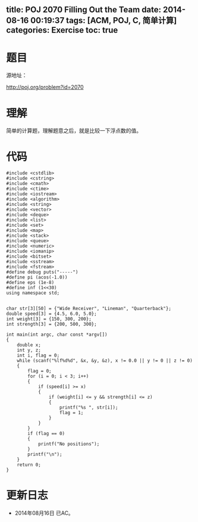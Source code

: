 title: POJ 2070 Filling Out the Team
date: 2014-08-16 00:19:37
tags: [ACM, POJ, C, 简单计算]
categories: Exercise
toc: true
---
# 题目
源地址：

http://poj.org/problem?id=2070

# 理解
简单的计算题，理解题意之后，就是比较一下浮点数的值。

<!-- more -->

# 代码
```#include <cstdio>
#include <cstdlib>
#include <cstring>
#include <cmath>
#include <ctime>
#include <iostream>
#include <algorithm>
#include <string>
#include <vector>
#include <deque>
#include <list>
#include <set>
#include <map>
#include <stack>
#include <queue>
#include <numeric>
#include <iomanip>
#include <bitset>
#include <sstream>
#include <fstream>
#define debug puts("-----")
#define pi (acos(-1.0))
#define eps (1e-8)
#define inf (1<<30)
using namespace std;


char str[3][50] = {"Wide Receiver", "Lineman", "Quarterback"};
double speed[3] = {4.5, 6.0, 5.0};
int weight[3] = {150, 300, 200};
int strength[3] = {200, 500, 300};

int main(int argc, char const *argv[])
{
    double x;
    int y, z;
    int i, flag = 0;
    while (scanf("%lf%d%d", &x, &y, &z), x != 0.0 || y != 0 || z != 0)
    {
        flag = 0;
        for (i = 0; i < 3; i++)
        {
            if (speed[i] >= x)
            {
                if (weight[i] <= y && strength[i] <= z)
                {
                    printf("%s ", str[i]);
                    flag = 1;
                }
            }
        }
        if (flag == 0)
        {
            printf("No positions");
        }
        printf("\n");
    }
    return 0;
}
```
# 更新日志
- 2014年08月16日 已AC。